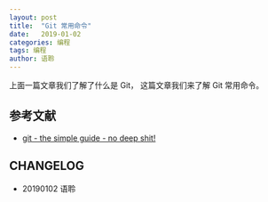 ```yaml
---
layout: post
title:  "Git 常用命令"
date:   2019-01-02
categories: 编程
tags: 编程
author: 语聆
---
```


上面一篇文章我们了解了什么是 Git， 这篇文章我们来了解 Git 常用命令。


## 









## 参考文献

* [git - the simple guide - no deep shit!](https://rogerdudler.github.io/git-guide/index.zh.html)











## CHANGELOG

- 20190102 语聆
